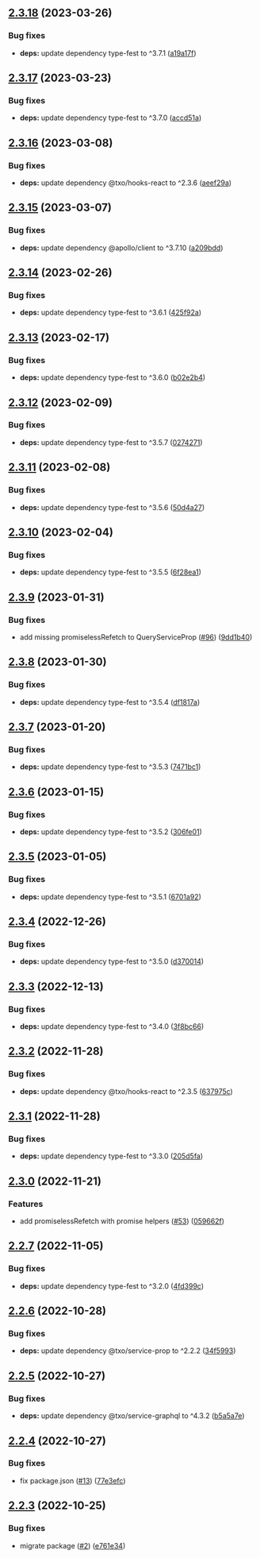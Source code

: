 ## [2.3.18](https://github.com/technology-studio/service-graphql-react/compare/v2.3.17...v2.3.18) (2023-03-26)


### Bug fixes

* **deps:** update dependency type-fest to ^3.7.1 ([a19a17f](https://github.com/technology-studio/service-graphql-react/commit/a19a17f5df33c22ebff06d02553c14a137b2dc10))

## [2.3.17](https://github.com/technology-studio/service-graphql-react/compare/v2.3.16...v2.3.17) (2023-03-23)


### Bug fixes

* **deps:** update dependency type-fest to ^3.7.0 ([accd51a](https://github.com/technology-studio/service-graphql-react/commit/accd51a01828628b7cccc6f332e394d706b99768))

## [2.3.16](https://github.com/technology-studio/service-graphql-react/compare/v2.3.15...v2.3.16) (2023-03-08)


### Bug fixes

* **deps:** update dependency @txo/hooks-react to ^2.3.6 ([aeef29a](https://github.com/technology-studio/service-graphql-react/commit/aeef29a1f775d828621f0a491862507e09286ff9))

## [2.3.15](https://github.com/technology-studio/service-graphql-react/compare/v2.3.14...v2.3.15) (2023-03-07)


### Bug fixes

* **deps:** update dependency @apollo/client to ^3.7.10 ([a209bdd](https://github.com/technology-studio/service-graphql-react/commit/a209bdd430b740aea037f729ec67bb03430a7479))

## [2.3.14](https://github.com/technology-studio/service-graphql-react/compare/v2.3.13...v2.3.14) (2023-02-26)


### Bug fixes

* **deps:** update dependency type-fest to ^3.6.1 ([425f92a](https://github.com/technology-studio/service-graphql-react/commit/425f92a06746a560d123bd715702776241c1bcb2))

## [2.3.13](https://github.com/technology-studio/service-graphql-react/compare/v2.3.12...v2.3.13) (2023-02-17)


### Bug fixes

* **deps:** update dependency type-fest to ^3.6.0 ([b02e2b4](https://github.com/technology-studio/service-graphql-react/commit/b02e2b492ac76638ff764fcd5ecef38f27398d21))

## [2.3.12](https://github.com/technology-studio/service-graphql-react/compare/v2.3.11...v2.3.12) (2023-02-09)


### Bug fixes

* **deps:** update dependency type-fest to ^3.5.7 ([0274271](https://github.com/technology-studio/service-graphql-react/commit/0274271867b2db05e617ecd2cfb3950e830d3361))

## [2.3.11](https://github.com/technology-studio/service-graphql-react/compare/v2.3.10...v2.3.11) (2023-02-08)


### Bug fixes

* **deps:** update dependency type-fest to ^3.5.6 ([50d4a27](https://github.com/technology-studio/service-graphql-react/commit/50d4a275e213e7870474e290c55e9c95a8f9994a))

## [2.3.10](https://github.com/technology-studio/service-graphql-react/compare/v2.3.9...v2.3.10) (2023-02-04)


### Bug fixes

* **deps:** update dependency type-fest to ^3.5.5 ([6f28ea1](https://github.com/technology-studio/service-graphql-react/commit/6f28ea199b9254d880933591ed105e0158fa7528))

## [2.3.9](https://github.com/technology-studio/service-graphql-react/compare/v2.3.8...v2.3.9) (2023-01-31)


### Bug fixes

* add missing promiselessRefetch to QueryServiceProp ([#96](https://github.com/technology-studio/service-graphql-react/issues/96)) ([9dd1b40](https://github.com/technology-studio/service-graphql-react/commit/9dd1b40f58af74abed0cf8b152d5bdb27fe39fa9))

## [2.3.8](https://github.com/technology-studio/service-graphql-react/compare/v2.3.7...v2.3.8) (2023-01-30)


### Bug fixes

* **deps:** update dependency type-fest to ^3.5.4 ([df1817a](https://github.com/technology-studio/service-graphql-react/commit/df1817a5461e5f482c7cae730a43a5eebced904d))

## [2.3.7](https://github.com/technology-studio/service-graphql-react/compare/v2.3.6...v2.3.7) (2023-01-20)


### Bug fixes

* **deps:** update dependency type-fest to ^3.5.3 ([7471bc1](https://github.com/technology-studio/service-graphql-react/commit/7471bc1217639c7ee9277d54d28dbd835d01d324))

## [2.3.6](https://github.com/technology-studio/service-graphql-react/compare/v2.3.5...v2.3.6) (2023-01-15)


### Bug fixes

* **deps:** update dependency type-fest to ^3.5.2 ([306fe01](https://github.com/technology-studio/service-graphql-react/commit/306fe012f7b927ce5f80cfbc0210b2c23ee41cb9))

## [2.3.5](https://github.com/technology-studio/service-graphql-react/compare/v2.3.4...v2.3.5) (2023-01-05)


### Bug fixes

* **deps:** update dependency type-fest to ^3.5.1 ([6701a92](https://github.com/technology-studio/service-graphql-react/commit/6701a928b12297d976633bce9e694c34650c3edd))

## [2.3.4](https://github.com/technology-studio/service-graphql-react/compare/v2.3.3...v2.3.4) (2022-12-26)


### Bug fixes

* **deps:** update dependency type-fest to ^3.5.0 ([d370014](https://github.com/technology-studio/service-graphql-react/commit/d370014bb45f3616b6eec9c4a7024f5f662316e6))

## [2.3.3](https://github.com/technology-studio/service-graphql-react/compare/v2.3.2...v2.3.3) (2022-12-13)


### Bug fixes

* **deps:** update dependency type-fest to ^3.4.0 ([3f8bc66](https://github.com/technology-studio/service-graphql-react/commit/3f8bc66b81f3252a438495ffe9febd74e79b5c0a))

## [2.3.2](https://github.com/technology-studio/service-graphql-react/compare/v2.3.1...v2.3.2) (2022-11-28)


### Bug fixes

* **deps:** update dependency @txo/hooks-react to ^2.3.5 ([637975c](https://github.com/technology-studio/service-graphql-react/commit/637975ca4544cb45ddee895e06dc52fffac0727f))

## [2.3.1](https://github.com/technology-studio/service-graphql-react/compare/v2.3.0...v2.3.1) (2022-11-28)


### Bug fixes

* **deps:** update dependency type-fest to ^3.3.0 ([205d5fa](https://github.com/technology-studio/service-graphql-react/commit/205d5fa81abbd35467d78754f6aadd4db4b5f10f))

## [2.3.0](https://github.com/technology-studio/service-graphql-react/compare/v2.2.7...v2.3.0) (2022-11-21)


### Features

* add promiselessRefetch with promise helpers ([#53](https://github.com/technology-studio/service-graphql-react/issues/53)) ([059662f](https://github.com/technology-studio/service-graphql-react/commit/059662f9d2afce6a5401f848303d294658839864))

## [2.2.7](https://github.com/technology-studio/service-graphql-react/compare/v2.2.6...v2.2.7) (2022-11-05)


### Bug fixes

* **deps:** update dependency type-fest to ^3.2.0 ([4fd399c](https://github.com/technology-studio/service-graphql-react/commit/4fd399cd866a087cdb41f4344b364224b014d032))

## [2.2.6](https://github.com/technology-studio/service-graphql-react/compare/v2.2.5...v2.2.6) (2022-10-28)


### Bug fixes

* **deps:** update dependency @txo/service-prop to ^2.2.2 ([34f5993](https://github.com/technology-studio/service-graphql-react/commit/34f5993be4419842fe161317f7cf0e0934e1cad3))

## [2.2.5](https://github.com/technology-studio/service-graphql-react/compare/v2.2.4...v2.2.5) (2022-10-27)


### Bug fixes

* **deps:** update dependency @txo/service-graphql to ^4.3.2 ([b5a5a7e](https://github.com/technology-studio/service-graphql-react/commit/b5a5a7eec404662e1c758e83ca8383c03a2d4a68))

## [2.2.4](https://github.com/technology-studio/service-graphql-react/compare/v2.2.3...v2.2.4) (2022-10-27)


### Bug fixes

* fix package.json ([#13](https://github.com/technology-studio/service-graphql-react/issues/13)) ([77e3efc](https://github.com/technology-studio/service-graphql-react/commit/77e3efce3f8d714b4231a5b80464d2b052612b21))

## [2.2.3](https://github.com/technology-studio/service-graphql-react/compare/v2.2.2...v2.2.3) (2022-10-25)


### Bug fixes

* migrate package ([#2](https://github.com/technology-studio/service-graphql-react/issues/2)) ([e761e34](https://github.com/technology-studio/service-graphql-react/commit/e761e34a539bfe58e82b9466bb0c2460ea38658f))
